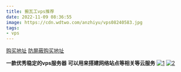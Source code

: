 ```yaml
---
title: 搬瓦工vps推荐
date: 2022-11-09 08:36:55
image: https://cdn.wdtwo.com/anzhiyu/vps08240583.jpg
tags: 
- vps
---
```


[购买地址](https://bandwagonhost.com/aff.php?aff=36598)
[防屏蔽购买地址](https://bwh88.net/aff.php?aff=36598)

<!--more-->

**一款优秀稳定的vps服务器**
**可以用来搭建网络站点等相关等云服务**
[![1](/src/bandwagonhost/1.png "立即去购买")](https://bwh88.net/aff.php?aff=36598)
[![2](/src/bandwagonhost/2.png "立即去购买")](https://bwh88.net/aff.php?aff=36598)